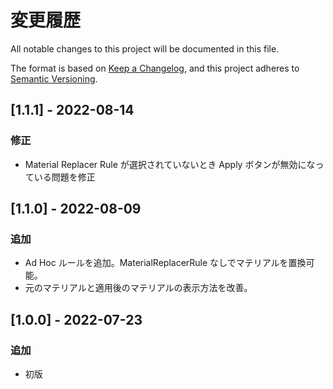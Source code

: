 # 変更履歴
All notable changes to this project will be documented in this file.

The format is based on [Keep a Changelog](https://keepachangelog.com/en/1.0.0/),
and this project adheres to [Semantic Versioning](https://semver.org/spec/v2.0.0.html).

## [1.1.1] - 2022-08-14
### 修正
- Material Replacer Rule が選択されていないとき Apply ボタンが無効になっている問題を修正

## [1.1.0] - 2022-08-09
### 追加
- Ad Hoc ルールを追加。MaterialReplacerRule なしでマテリアルを置換可能。
- 元のマテリアルと適用後のマテリアルの表示方法を改善。

## [1.0.0] - 2022-07-23
### 追加
- 初版

